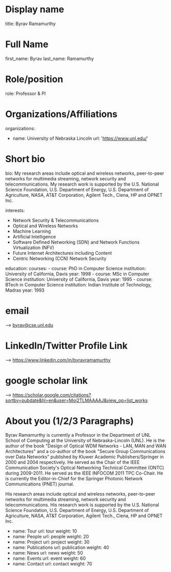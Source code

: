 
# Display name
title: Byrav Ramamurthy

# Full Name
first_name: Byrav
last_name: Ramamurthy

# Role/position
role: Professor & PI

# Organizations/Affiliations
organizations:
  - name: University of Nebraska Lincoln
    url: 'https://www.unl.edu/'

# Short bio
bio: My research areas include optical and wireless networks, peer-to-peer networks for multimedia streaming, network security and telecommunications. My research work is supported by the U.S. National Science Foundation, U.S. Department of Energy, U.S. Department of Agriculture, NASA, AT&T Corporation, Agilent Tech., Ciena, HP and OPNET Inc.

interests:

  - Network Security & Telecommunications
  - Optical and Wireless Networks
  - Machine Learning
  - Artificial Intelligence
  - Software Defined Networking (SDN) and Network Functions Virtualization (NFV)
  - Future Internet Architectures including Content
  - Centric Networking (CCN) Network Security


education:
  courses:
    - course: PhD in Computer Science 
      institution: University of California, Davis
      year: 1998
    - course: MSc in Computer Science
      institution: University of California, Davis
      year: 1995
    - course: BTech in Computer Science
      institution: Indian Institute of Technology, Madras
      year: 1993

# email 
--> byrav@cse.unl.edu

# LinkedIn/Twitter Profile Link 
--> https://www.linkedin.com/in/byravramamurthy

# google scholar link 
--> https://scholar.google.com/citations?sortby=pubdate&hl=en&user=Moj2TLMAAAAJ&view_op=list_works


# About you (1/2/3 Paragraphs)

Byrav Ramamurthy is currently a Professor in the Department of UNL School of Computing at the University of Nebraska-Lincoln (UNL). He is the author of the book "Design of Optical WDM Networks - LAN, MAN and WAN Architectures" and a co-author of the book "Secure Group Communications over Data Networks" published by Kluwer Academic Publishers/Springer in 2000 and 2004 respectively. He served as the Chair of the IEEE Communication Society's Optical Networking Technical Committee (ONTC) during 2009-2011. He served as the IEEE INFOCOM 2011 TPC Co-Chair. He is currently the Editor-in-Chief for the Springer Photonic Network Communications (PNET) journal.

His research areas include optical and wireless networks, peer-to-peer networks for multimedia streaming, network security and telecommunications. His research work is supported by the U.S. National Science Foundation, U.S. Department of Energy, U.S. Department of Agriculture, NASA, AT&T Corporation, Agilent Tech., Ciena, HP and OPNET Inc.



  - name: Tour
    url: tour
    weight: 10
  - name: People
    url: people
    weight: 20    
  - name: Project
    url: project
    weight: 30
  - name: Publications
    url: publication
    weight: 40
  - name: News
    url: news
    weight: 50
  - name: Events
    url: event
    weight: 60
  - name: Contact
    url: contact
    weight: 70